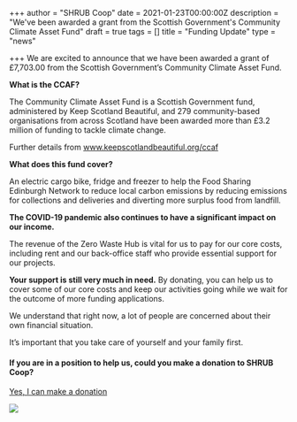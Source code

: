+++
author = "SHRUB Coop"
date = 2021-01-23T00:00:00Z
description = "We've been awarded a grant from the Scottish Government's Community Climate Asset Fund"
draft = true
tags = []
title = "Funding Update"
type = "news"

+++
We are excited to announce that we have been awarded a grant of £7,703.00 from the Scottish Government’s Community Climate Asset Fund.

**What is the CCAF?**

The Community Climate Asset Fund is a Scottish Government fund, administered by Keep Scotland Beautiful, and 279 community-based organisations from across Scotland have been awarded more than £3.2 million of funding to tackle climate change.

Further details from www.keepscotlandbeautiful.org/ccaf

**What does this fund cover?**

An electric cargo bike, fridge and freezer to help the Food Sharing Edinburgh Network to reduce local carbon emissions by reducing emissions for collections and deliveries and diverting more surplus food from landfill.

**The COVID-19 pandemic also continues to have a significant impact on our income.** 

The revenue of the Zero Waste Hub is vital for us to pay for our core costs, including rent and our back-office staff who provide essential support for our projects.

**Your support is still very much in need.** By donating, you can help us to cover some of our core costs and keep our activities going while we wait for the outcome of more funding applications.

We understand that right now, a lot of people are concerned about their own financial situation.

It’s important that you take care of yourself and your family first.

#### If you are in a position to help us, could you make a donation to SHRUB Coop?

[Yes, I can make a donation](https://www.shrubcoop.org/donate/)

![](https://res.cloudinary.com/shrub-co-op/image/upload/v1611404570/shrubcoop.org/media/a4-ccaf-footer-logo_ccqvnp.jpg)